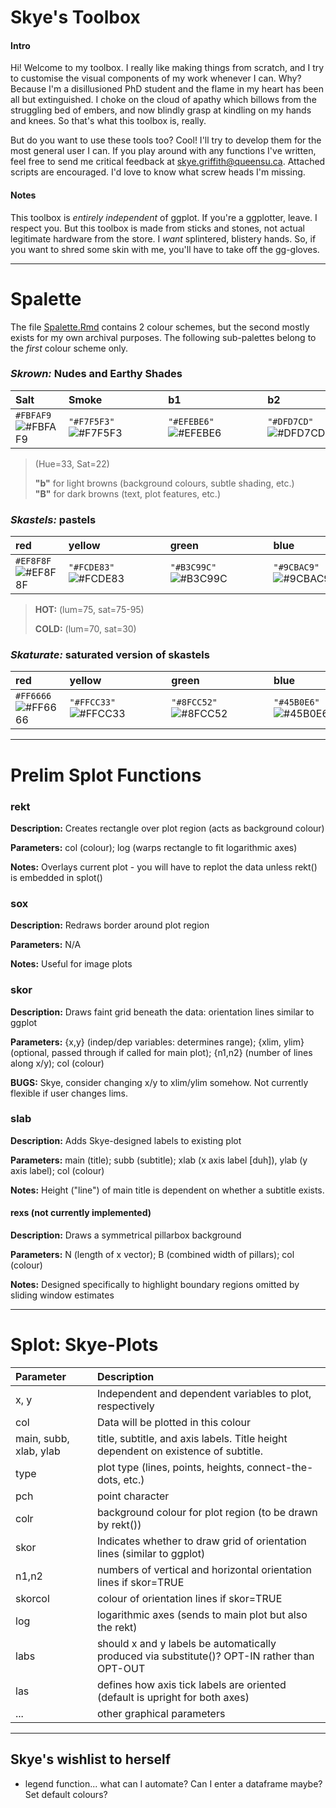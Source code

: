 # Skye's Toolbox

#### Intro
Hi! Welcome to my toolbox. I really like making things from scratch, and I try to customise the visual components of my work whenever I can. Why? Because I'm a disillusioned PhD student and the flame in my heart has been all but extinguished. I choke on the cloud of apathy which billows from the struggling bed of embers, and now blindly grasp at kindling on my hands and knees. So that's what this toolbox is, really.

But do you want to use these tools too? Cool! I'll try to develop them for the most general user I can. If you play around with any functions I've written, feel free to send me critical feedback at skye.griffith@queensu.ca. Attached scripts are encouraged. I'd love to know what screw heads I'm missing. 

#### Notes
This toolbox is *entirely independent* of ggplot. If you're a ggplotter, leave. I respect you. But this toolbox is made from sticks and stones, not actual legitimate hardware from the store. I *want* splintered, blistery hands. So, if you want to shred some skin with me, you'll have to take off the gg-gloves. 

---

# Spalette

The file [Spalette.Rmd](https://github.com/Skyepaphora-Griffith/Skyes_Toolbox/blob/main/Spalette.Rmd) contains 2 colour schemes, but the second mostly exists for my own archival purposes. The following sub-palettes belong to the *first* colour scheme only.

### *Skrown:* Nudes and Earthy Shades

| Salt        | Smoke       | b1          | b2          | B1          | B2          |
|:------------|:------------|:------------|:------------|:------------|:------------|
| `#FBFAF9`![#FBFAF9](https://placehold.co/15x15/FBFAF9/FBFAF9.png) | `"#F7F5F3"`![#F7F5F3](https://placehold.co/15x15/F7F5F3/F7F5F3.png) | `"#EFEBE6"`![#EFEBE6](https://placehold.co/15x15/EFEBE6/EFEBE6.png) | `"#DFD7CD"`![#DFD7CD](https://placehold.co/15x15/DFD7CD/DFD7CD.png) | `"#897358"`![#897358](https://placehold.co/15x15/897358/897358.png) | `"#574938"`![#574938](https://placehold.co/15x15/574938/574938.png) |

>(Hue=33, Sat=22)
>
>**"b"** for light browns (background colours, subtle shading, etc.)  
>**"B"** for dark browns (text, plot features, etc.)

### *Skastels:* pastels

| red         | yellow      | green       | blue        | purple      |
|:------------|:------------|:------------|:------------|:------------|
| `#EF8F8F`![#EF8F8F](https://placehold.co/15x15/EF8F8F/EF8F8F.png) | `"#FCDE83"`![#FCDE83](https://placehold.co/15x15/FCDE83/FCDE83.png) | `"#B3C99C"`![#B3C99C](https://placehold.co/15x15/B3C99C/B3C99C.png) | `"#9CBAC9"`![#9CBAC9](https://placehold.co/15x15/9CBAC9/9CBAC9.png) | `"#B29CC9"`![#B29CC9](https://placehold.co/15x15/B29CC9/B29CC9.png) |

>**HOT:**  (lum=75, sat=75-95)
>
>**COLD:** (lum=70, sat=30)

### *Skaturate:* saturated version of skastels

| red         | yellow      | green       | blue        | purple      |
|:------------|:------------|:------------|:------------|:------------|
| `#FF6666`![#FF6666](https://placehold.co/15x15/FF6666/FF6666.png) | `"#FFCC33"`![#FFCC33](https://placehold.co/15x15/FFCC33/FFCC33.png) | `"#8FCC52"`![#8FCC52](https://placehold.co/15x15/8FCC52/8FCC52.png) | `"#45B0E6"`![#45B0E6](https://placehold.co/15x15/45B0E6/45B0E6.png) | `"#A15CE6"`![#A15CE6](https://placehold.co/15x15/A15CE6/A15CE6.png) |

---


# Prelim Splot Functions

### rekt
**Description:** Creates rectangle over plot region (acts as background colour)

**Parameters:** col (colour); log (warps rectangle to fit logarithmic axes)

**Notes:** Overlays current plot - you will have to replot the data unless rekt() is embedded in splot()


### sox
**Description:** Redraws border around plot region

**Parameters:** N/A

**Notes:** Useful for image plots


### skor
**Description:** Draws faint grid beneath the data: orientation lines similar to ggplot

**Parameters:** {x,y} (indep/dep variables: determines range); {xlim, ylim} (optional, passed through if called for main plot); {n1,n2} (number of lines along x/y); col (colour)

**BUGS:** Skye, consider changing x/y to xlim/ylim somehow. Not currently flexible if user changes lims. 


### slab
**Description:** Adds Skye-designed labels to existing plot

**Parameters:** main (title); subb (subtitle); xlab (x axis label [duh]), ylab (y axis label); col (colour)

**Notes:** Height ("line") of main title is dependent on whether a subtitle exists.


#### rexs (not currently implemented)
**Description:** Draws a symmetrical pillarbox background

**Parameters:** N (length of x vector); B (combined width of pillars); col (colour)

**Notes:** Designed specifically to highlight boundary regions omitted by sliding window estimates

---



# Splot: Skye-Plots

| Parameter | Description                                                                                                     |
|:----------|:----------------------------------------------------------------------------------------------------------------|
| x, y      | Independent and dependent variables to plot, respectively                                                       |
| col       | Data will be plotted in this colour                                                                             |
| main, subb, xlab, ylab | title, subtitle, and axis labels. Title height dependent on existence of subtitle.                 |
| type      | plot type (lines, points, heights, connect-the-dots, etc.)                                                      |
| pch       | point character                                                                                                 |
| colr      | background colour for plot region (to be drawn by rekt())                                                       |
| skor      | Indicates whether to draw grid of orientation lines (similar to ggplot)                                         |
| n1,n2     | numbers of vertical and horizontal orientation lines if skor=TRUE                                               |
| skorcol   | colour of orientation lines if skor=TRUE                                                                        |
| log       | logarithmic axes (sends to main plot but also the rekt)                                                         |
| labs      | should x and y labels be automatically produced via substitute()? OPT-IN rather than OPT-OUT                    |
| las       | defines how axis tick labels are oriented (default is upright for both axes)                                    |
| ...       | other graphical parameters                                                                                      |



---

## Skye's wishlist to herself

* legend function... what can I automate? Can I enter a dataframe maybe? Set default colours?
